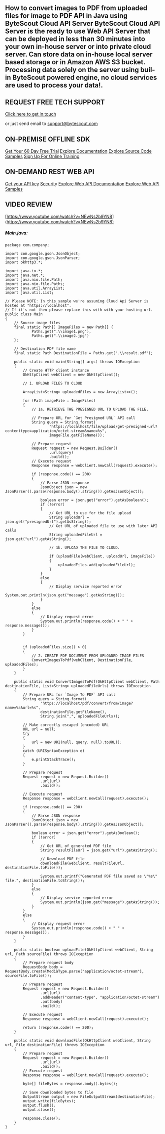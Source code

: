 ## How to convert images to PDF from uploaded files for image to PDF API in Java using ByteScout Cloud API Server ByteScout Cloud API Server is the ready to use Web API Server that can be deployed in less than 30 minutes into your own in-house server or into private cloud server. Can store data on in-house local server based storage or in Amazon AWS S3 bucket. Processing data solely on the server using buil-in ByteScout powered engine, no cloud services are used to process your data!.

## REQUEST FREE TECH SUPPORT

[Click here to get in touch](https://bytescout.zendesk.com/hc/en-us/requests/new?subject=ByteScout%20Cloud%20API%20Server%20Question)

or just send email to [support@bytescout.com](mailto:support@bytescout.com?subject=ByteScout%20Cloud%20API%20Server%20Question) 

## ON-PREMISE OFFLINE SDK 

[Get Your 60 Day Free Trial](https://bytescout.com/download/web-installer?utm_source=github-readme)
[Explore Documentation](https://bytescout.com/documentation/index.html?utm_source=github-readme)
[Explore Source Code Samples](https://github.com/bytescout/ByteScout-SDK-SourceCode/)
[Sign Up For Online Training](https://academy.bytescout.com/)


## ON-DEMAND REST WEB API

[Get your API key](https://app.pdf.co/signup?utm_source=github-readme)
[Security](https://pdf.co/security)
[Explore Web API Documentation](https://apidocs.pdf.co?utm_source=github-readme)
[Explore Web API Samples](https://github.com/bytescout/ByteScout-SDK-SourceCode/tree/master/PDF.co%20Web%20API)

## VIDEO REVIEW

[https://www.youtube.com/watch?v=NEwNs2b9YN8](https://www.youtube.com/watch?v=NEwNs2b9YN8)




<!-- code block begin -->

##### **Main.java:**
    
```
package com.company;

import com.google.gson.JsonObject;
import com.google.gson.JsonParser;
import okhttp3.*;

import java.io.*;
import java.net.*;
import java.nio.file.Path;
import java.nio.file.Paths;
import java.util.ArrayList;
import java.util.List;

// Please NOTE: In this sample we're assuming Cloud Api Server is hosted at "https://localhost". 
// If it's not then please replace this with with your hosting url.
public class Main
{
    // Source image files
    final static Path[] ImageFiles = new Path[] {
            Paths.get(".\\image1.png"),
            Paths.get(".\\image2.jpg")
    };

    // Destination PDF file name
    final static Path DestinationFile = Paths.get(".\\result.pdf");

    public static void main(String[] args) throws IOException
    {
        // Create HTTP client instance
        OkHttpClient webClient = new OkHttpClient();

        // 1. UPLOAD FILES TO CLOUD

        ArrayList<String> uploadedFiles = new ArrayList<>();

        for (Path imageFile : ImageFiles)
        {
            // 1a. RETRIEVE THE PRESIGNED URL TO UPLOAD THE FILE.

            // Prepare URL for `Get Presigned URL` API call
            String query = String.format(
                    "https://localhost/file/upload/get-presigned-url?contenttype=application/octet-stream&name=%s",
                    imageFile.getFileName());

            // Prepare request
            Request request = new Request.Builder()
                    .url(query)
                    .build();
            // Execute request
            Response response = webClient.newCall(request).execute();

            if (response.code() == 200)
            {
                // Parse JSON response
                JsonObject json = new JsonParser().parse(response.body().string()).getAsJsonObject();

                boolean error = json.get("error").getAsBoolean();
                if (!error)
                {
                    // Get URL to use for the file upload
                    String uploadUrl = json.get("presignedUrl").getAsString();
                    // Get URL of uploaded file to use with later API calls
                    String uploadedFileUrl = json.get("url").getAsString();

                    // 1b. UPLOAD THE FILE TO CLOUD.

                    if (uploadFile(webClient, uploadUrl, imageFile))
                    {
                        uploadedFiles.add(uploadedFileUrl);
                    }
                }
                else
                {
                    // Display service reported error
                    System.out.println(json.get("message").getAsString());
                }
            }
            else
            {
                // Display request error
                System.out.println(response.code() + " " + response.message());
            }
        }


        if (uploadedFiles.size() > 0)
        {
            // 2. CREATE PDF DOCUMENT FROM UPLOADED IMAGE FILES
            ConvertImagesToPdf(webClient, DestinationFile, uploadedFiles);
        }
    }

    public static void ConvertImagesToPdf(OkHttpClient webClient, Path destinationFile, List<String> uploadedFileUrls) throws IOException
    {
        // Prepare URL for `Image To PDF` API call
        String query = String.format(
                "https://localhost/pdf/convert/from/image?name=%s&url=%s",
                destinationFile.getFileName(),
                String.join(",", uploadedFileUrls));

        // Make correctly escaped (encoded) URL
        URL url = null;
        try
        {
            url = new URI(null, query, null).toURL();
        }
        catch (URISyntaxException e)
        {
            e.printStackTrace();
        }

        // Prepare request
        Request request = new Request.Builder()
                .url(url)
                .build();

        // Execute request
        Response response = webClient.newCall(request).execute();

        if (response.code() == 200)
        {
            // Parse JSON response
            JsonObject json = new JsonParser().parse(response.body().string()).getAsJsonObject();

            boolean error = json.get("error").getAsBoolean();
            if (!error)
            {
                // Get URL of generated PDF file
                String resultFileUrl = json.get("url").getAsString();

                // Download PDF file
                downloadFile(webClient, resultFileUrl, destinationFile.toFile());

                System.out.printf("Generated PDF file saved as \"%s\" file.", destinationFile.toString());
            }
            else
            {
                // Display service reported error
                System.out.println(json.get("message").getAsString());
            }
        }
        else
        {
            // Display request error
            System.out.println(response.code() + " " + response.message());
        }
    }

    public static boolean uploadFile(OkHttpClient webClient, String url, Path sourceFile) throws IOException
    {
        // Prepare request body
        RequestBody body = RequestBody.create(MediaType.parse("application/octet-stream"), sourceFile.toFile());

        // Prepare request
        Request request = new Request.Builder()
                .url(url)
                .addHeader("content-type", "application/octet-stream")
                .put(body)
                .build();

        // Execute request
        Response response = webClient.newCall(request).execute();

        return (response.code() == 200);
    }

    public static void downloadFile(OkHttpClient webClient, String url, File destinationFile) throws IOException
    {
        // Prepare request
        Request request = new Request.Builder()
                .url(url)
                .build();
        // Execute request
        Response response = webClient.newCall(request).execute();

        byte[] fileBytes = response.body().bytes();

        // Save downloaded bytes to file
        OutputStream output = new FileOutputStream(destinationFile);
        output.write(fileBytes);
        output.flush();
        output.close();

        response.close();
    }
}

```

<!-- code block end -->